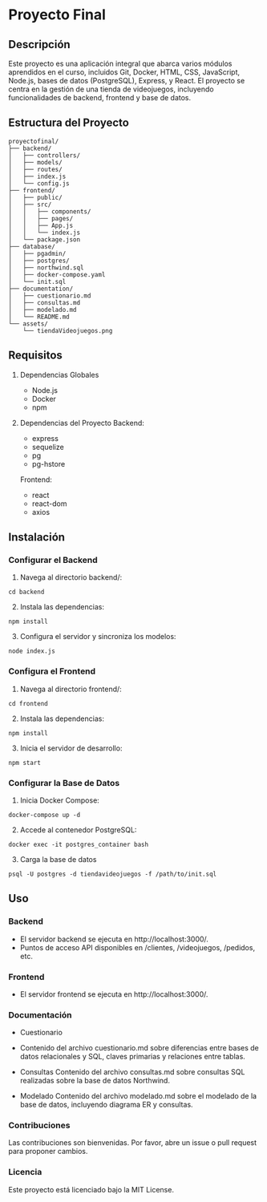 # Proyecto Final

## Descripción

Este proyecto es una aplicación integral que abarca varios módulos aprendidos en el curso, incluidos Git, Docker, HTML, CSS, JavaScript, Node.js, bases de datos (PostgreSQL), Express, y React. El proyecto se centra en la gestión de una tienda de videojuegos, incluyendo funcionalidades de backend, frontend y base de datos.

## Estructura del Proyecto

```plaintext
proyectofinal/
├── backend/
│   ├── controllers/
│   ├── models/
│   ├── routes/
│   ├── index.js
│   └── config.js
├── frontend/
│   ├── public/
│   ├── src/
│   │   ├── components/
│   │   ├── pages/
│   │   ├── App.js
│   │   └── index.js
│   └── package.json
├── database/
│   ├── pgadmin/
│   ├── postgres/
│   ├── northwind.sql
│   ├── docker-compose.yaml
│   └── init.sql
├── documentation/
│   ├── cuestionario.md
│   ├── consultas.md
│   ├── modelado.md
│   └── README.md
└── assets/
    └── tiendaVideojuegos.png
```

## Requisitos

1. Dependencias Globales

   - Node.js
   - Docker
   - npm

2. Dependencias del Proyecto
   Backend:

   - express
   - sequelize
   - pg
   - pg-hstore

   Frontend:

   - react
   - react-dom
   - axios

## Instalación

### Configurar el Backend

1. Navega al directorio backend/:

```
cd backend
```

2. Instala las dependencias:

```
npm install
```

3. Configura el servidor y sincroniza los modelos:

```
node index.js
```

### Configura el Frontend

1. Navega al directorio frontend/:

```
cd frontend
```

2. Instala las dependencias:

```
npm install
```

3. Inicia el servidor de desarrollo:

```
npm start
```

### Configurar la Base de Datos

1. Inicia Docker Compose:

```
docker-compose up -d
```

2. Accede al contenedor PostgreSQL:

```
docker exec -it postgres_container bash
```

3. Carga la base de datos

```
psql -U postgres -d tiendavideojuegos -f /path/to/init.sql
```

## Uso

### Backend

- El servidor backend se ejecuta en http://localhost:3000/.
- Puntos de acceso API disponibles en /clientes, /videojuegos, /pedidos, etc.

### Frontend

- El servidor frontend se ejecuta en http://localhost:3000/.

### Documentación

- Cuestionario
- Contenido del archivo cuestionario.md sobre diferencias entre bases de datos relacionales y SQL, claves primarias y relaciones entre tablas.

- Consultas
  Contenido del archivo consultas.md sobre consultas SQL realizadas sobre la base de datos Northwind.

- Modelado
  Contenido del archivo modelado.md sobre el modelado de la base de datos, incluyendo diagrama ER y consultas.

### Contribuciones

Las contribuciones son bienvenidas. Por favor, abre un issue o pull request para proponer cambios.

### Licencia

Este proyecto está licenciado bajo la MIT License.
